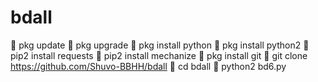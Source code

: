 # bdall
🔗 pkg update
🔗 pkg upgrade
🔗 pkg install python
🔗 pkg install python2
🔗 pip2 install requests
🔗 pip2 install mechanize
🔗 pkg install git
🔗 git clone https://github.com/Shuvo-BBHH/bdall
🔗 cd bdall
🔗 python2 bd6.py
